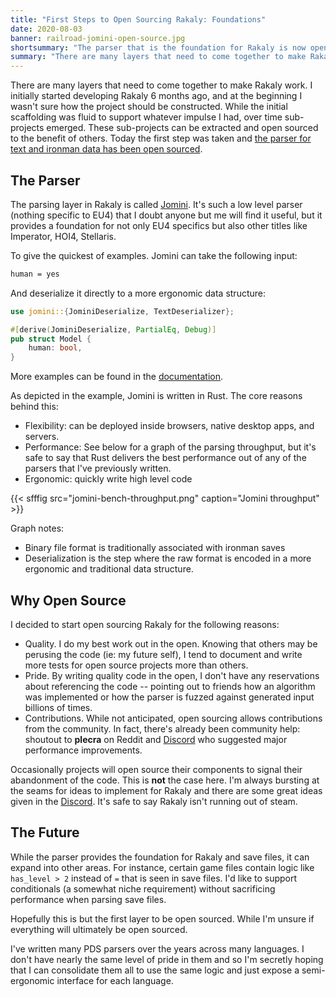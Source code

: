 ```yaml
---
title: "First Steps to Open Sourcing Rakaly: Foundations"
date: 2020-08-03
banner: railroad-jomini-open-source.jpg
shortsummary: "The parser that is the foundation for Rakaly is now open sourced"
summary: "There are many layers that need to come together to make Rakaly work. I initially started developing Rakaly 6 months ago, and at the beginning I wasn't sure how the project should be constructed. While the initial scaffolding was fluid to support whatever impulse I had, over time sub-projects emerged. These sub-projects can be extracted and open sourced to the benefit of others. Today the first step was taken and the parser for text and ironman data has been open sourced."
---
```


There are many layers that need to come together to make Rakaly work. I initially started developing Rakaly 6 months ago, and at the beginning I wasn't sure how the project should be constructed. While the initial scaffolding was fluid to support whatever impulse I had, over time sub-projects emerged. These sub-projects can be extracted and open sourced to the benefit of others. Today the first step was taken and [the parser for text and ironman data has been open sourced](https://github.com/rakaly/jomini).

## The Parser

The parsing layer in Rakaly is called [Jomini](https://github.com/rakaly/jomini). It's such a low level parser (nothing specific to EU4) that I doubt anyone but me will find it useful, but it provides a foundation for not only EU4 specifics but also other titles like Imperator, HOI4, Stellaris.

To give the quickest of examples. Jomini can take the following input:

```txt
human = yes
```

And deserialize it directly to a more ergonomic data structure:

```rust
use jomini::{JominiDeserialize, TextDeserializer};

#[derive(JominiDeserialize, PartialEq, Debug)]
pub struct Model {
    human: bool,
}
```

More examples can be found in the [documentation](https://docs.rs/jomini/).

As depicted in the example, Jomini is written in Rust. The core reasons behind this:

- Flexibility: can be deployed inside browsers, native desktop apps, and servers.
- Performance: See below for a graph of the parsing throughput, but it's safe to say that Rust delivers the best performance out of any of the parsers that I've previously written.
- Ergonomic: quickly write high level code

{{< sfffig src="jomini-bench-throughput.png" caption="Jomini throughput" >}}

Graph notes:

- Binary file format is traditionally associated with ironman saves
- Deserialization is the step where the raw format is encoded in a more ergonomic and traditional data structure.

## Why Open Source

I decided to start open sourcing Rakaly for the following reasons:

- Quality. I do my best work out in the open. Knowing that others may be perusing the code (ie: my future self), I tend to document and write more tests for open source projects more than others.
- Pride. By writing quality code in the open, I don't have any reservations about referencing the code -- pointing out to friends how an algorithm was implemented or how the parser is fuzzed against generated input billions of times.
- Contributions. While not anticipated, open sourcing allows contributions from the community. In fact, there's already been community help: shoutout to **plecra** on Reddit and [Discord](https://discord.gg/rCpNWQW) who suggested major performance improvements.

Occasionally projects will open source their components to signal their abandonment of the code. This is **not** the case here. I'm always bursting at the seams for ideas to implement for Rakaly and there are some great ideas given in the [Discord](https://discord.gg/rCpNWQW). It's safe to say Rakaly isn't running out of steam.

## The Future

While the parser provides the foundation for Rakaly and save files, it can expand into other areas. For instance, certain game files contain logic like `has_level > 2` instead of `=` that is seen in save files. I'd like to support conditionals (a somewhat niche requirement) without sacrificing performance when parsing save files.

Hopefully this is but the first layer to be open sourced. While I'm unsure if everything will ultimately be open sourced.

I've written many PDS parsers over the years across many languages. I don't have nearly the same level of pride in them and so I'm secretly hoping that I can consolidate them all to use the same logic and just expose a semi-ergonomic interface for each language.
